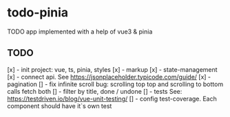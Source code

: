# todo-pinia

TODO app implemented with a help of vue3 & pinia

## TODO
[x] - init project: vue, ts, pinia, styles
[x] - markup
[x] - state-management
[x] - connect api. See https://jsonplaceholder.typicode.com/guide/
[x] - pagination 
[] - fix infinite scroll bug: scrolling top top and scrolling to bottom calls fetch both
[] - filter by title, done / undone
[] - tests
  See: https://testdriven.io/blog/vue-unit-testing/
[] - config test-coverage. Each component should have it`s own test

